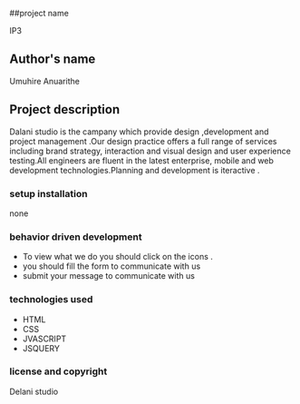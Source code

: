 ##project name

IP3
## Author's name
Umuhire Anuarithe

## Project description
Dalani studio is the campany which provide design ,development and project management .Our design practice offers a full range of services including brand strategy, interaction and visual design and user experience testing.All engineers are fluent in the latest enterprise, mobile and web development technologies.Planning and development is iteractive .
### setup installation
none
### behavior driven development
* To view what we do you should click on the icons .
* you should fill the form to communicate with us
* submit your message to communicate with us
### technologies used
* HTML
* CSS
*  JVASCRIPT
* JSQUERY

### license and copyright
Delani studio